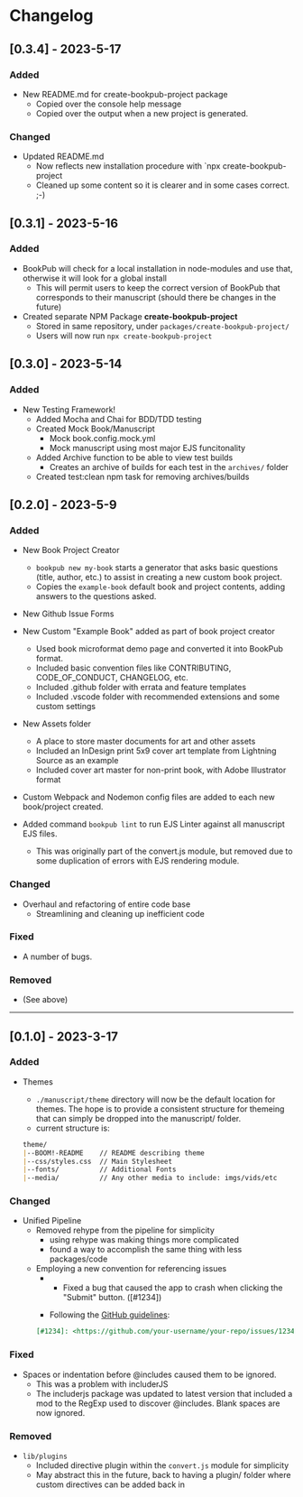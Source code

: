 # Changelog

## [0.3.4] - 2023-5-17

### Added

* New README.md for create-bookpub-project package
    * Copied over the console help message
    * Copied over the output when a new project is generated.

### Changed

* Updated README.md
    * Now reflects new installation procedure with `npx create-bookpub-project
    * Cleaned up some content so it is clearer and in some cases correct. ;-)

## [0.3.1] - 2023-5-16

### Added

* BookPub will check for a local installation in node-modules and use that, otherwise it will look for a global install
    * This will permit users to keep the correct version of BookPub that corresponds to their manuscript (should there be changes in the future)
* Created separate NPM Package **create-bookpub-project**
    * Stored in same repository, under `packages/create-bookpub-project/`
    * Users will now run `npx create-bookpub-project`

## [0.3.0] - 2023-5-14

### Added

* New Testing Framework!
    * Added Mocha and Chai for BDD/TDD testing
    * Created Mock Book/Manuscript
        * Mock book.config.mock.yml
        * Mock manuscript using most major EJS funcitonality
    * Added Archive function to be able to view test builds
        * Creates an archive of builds for each test in the `archives/` folder
    * Created test:clean npm task for removing archives/builds

## [0.2.0] - 2023-5-9

### Added

* New Book Project Creator
    * `bookpub new my-book` starts a generator that asks basic questions (title, author, etc.) to assist in creating a new custom book project.
    * Copies the `example-book` default book and project contents, adding answers to the questions asked.

* New Github Issue Forms

* New Custom "Example Book" added as part of book project creator
    * Used book microformat demo page and converted it into BookPub format.
    * Included basic convention files like CONTRIBUTING, CODE_OF_CONDUCT, CHANGELOG, etc.
    * Included .github folder with errata and feature templates
    * Included .vscode folder with recommended extensions and some custom settings

* New Assets folder
    * A place to store master documents for art and other assets
    * Included an InDesign print 5x9 cover art template from Lightning Source as an example
    * Included cover art master for non-print book, with Adobe Illustrator format

* Custom Webpack and Nodemon config files are added to each new book/project created.

* Added command `bookpub lint` to run EJS Linter against all manuscript EJS files.
    * This was originally part of the convert.js module, but removed due to some duplication of errors with EJS rendering module.

### Changed

* Overhaul and refactoring of entire code base
    * Streamlining and cleaning up inefficient code

### Fixed

* A number of bugs.

### Removed

* (See above)

---

## [0.1.0] - 2023-3-17

### Added

* Themes
    * `./manuscript/theme` directory will now be the default location for themes. The hope is to provide a consistent structure for themeing that can simply be dropped into the manuscript/ folder.
    * current structure is:
    
    ```markdown
    theme/
    |--BOOM!-README    // README describing theme
    |--css/styles.css  // Main Stylesheet
    |--fonts/          // Additional Fonts
    |--media/          // Any other media to include: imgs/vids/etc
    ```

### Changed

* Unified Pipeline
    * Removed rehype from the pipeline for simplicity
        * using rehype was making things more complicated
        * found a way to accomplish the same thing with less packages/code
    * Employing a new convention for referencing issues
        * - Fixed a bug that caused the app to crash when clicking the "Submit" button. ([#1234])


        * Following the [GitHub guidelines](https://docs.github.com/en/issues/tracking-your-work-with-issues/linking-to-issues-and-pull-requests#linking-to-issues-in-your-information-resources):
        ```markdown
        [#1234]: <https://github.com/your-username/your-repo/issues/1234>
        ```

### Fixed

* Spaces or indentation before @includes caused them to be ignored.
    * This was a problem with includerJS
    * The includerjs package was updated to latest version that included a mod to the RegExp used to discover @includes. Blank spaces are now ignored.

### Removed

* `lib/plugins`
    * Included directive plugin within the `convert.js` module for simplicity
    * May abstract this in the future, back to having a plugin/ folder where custom directives can be added back in

